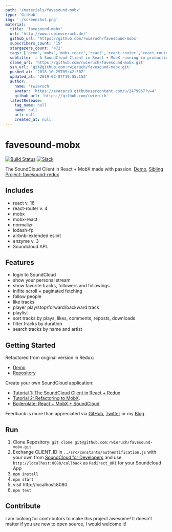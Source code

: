 ```yaml
---
path: '/materials/favesound-mobx'
type: 'GitHub'
img: './screenshot.png'
material:
  title: 'favesound-mobx'
  url: 'http://www.robinwieruch.de/'
  github_url: 'https://github.com/rwieruch/favesound-mobx'
  subscribers_count: '15'
  stargazers_count: '472'
  tags: ['demo','mobx','mobx-react','react','react-router','react-router-v4','soundcloud','soundcloud-api','soundcloud-client']
  subtitle: '🎶 A SoundCloud Client in React + MobX running in production. Live Demo and Source Code to explore React + MobX. Refactored from favesound-redux'
  clone_url: 'https://github.com/rwieruch/favesound-mobx.git'
  ssh_url: 'git@github.com:rwieruch/favesound-mobx.git'
  pushed_at: '2018-10-25T05:42:50Z'
  updated_at: '2019-02-07T19:55:15Z'
  author:
    name: 'rwieruch'
    avatar: 'https://avatars0.githubusercontent.com/u/2479967?v=4'
    github_url: 'https://github.com/rwieruch'
  latestRelease:
    tag_name: null
    name: null
    url: null
    created_at: null
---
```

# favesound-mobx

[![Build Status](https://travis-ci.org/rwieruch/favesound-mobx.svg?branch=master)](https://travis-ci.org/rwieruch/favesound-mobx) [![Slack](https://slack-the-road-to-learn-react.wieruch.com/badge.svg)](https://slack-the-road-to-learn-react.wieruch.com/)

The SoundCloud Client in React + MobX made with passion. [Demo](http://www.favesound.de/), [Sibling Project: favesound-redux](https://github.com/rwieruch/favesound-redux)

## Includes

* react v. 16
* react-router v. 4
* mobx
* mobx-react
* normalizr
* lodash-fp
* airbnb-extended eslint
* enzyme v. 3
* Soundcloud API.

## Features

* login to SoundCloud
* show your personal stream
* show favorite tracks, followers and followings
* inifite scroll + paginated fetching
* follow people
* like tracks
* player play/stop/forward/backward track
* playlist
* sort tracks by plays, likes, comments, reposts, downloads
* filter tracks by duration
* search tracks by name and artist

## Getting Started

Refactored from original version in Redux:
* [Demo](http://www.favesound.de/)
* [Repository](https://github.com/rwieruch/favesound-redux)

Create your own SoundCloud application:
* [Tutorial 1: The SoundCloud Client in React + Redux](http://www.robinwieruch.de/the-soundcloud-client-in-react-redux/)
* [Tutorial 2: Refactoring to MobX](http://www.robinwieruch.de/mobx-react/).
* [Boilerplate: React + MobX + SoundCloud](https://github.com/rwieruch/react-mobx-soundcloud)

Feedback is more than appreciated via [GitHub](https://github.com/rwieruch), [Twitter](https://twitter.com/rwieruch) or my [Blog](http://www.robinwieruch.de/).

## Run

1. Clone Repository: `git clone git@github.com:rwieruch/favesound-mobx.git`
2. Exchange CLIENT_ID in `../src/constants/authentification.js` with your own from [SoundCloud for Developers](https://developers.soundcloud.com/) and use `http://localhost:8080/callback` as `Redirect_URI` for your Soundcloud App
3. `npm install`
4. `npm start`
5. visit http://localhost:8080
6. `npm test`

## Contribute

I am looking for contributors to make this project awesome! It doesn't matter if you are new to open source, I would welcome it!

